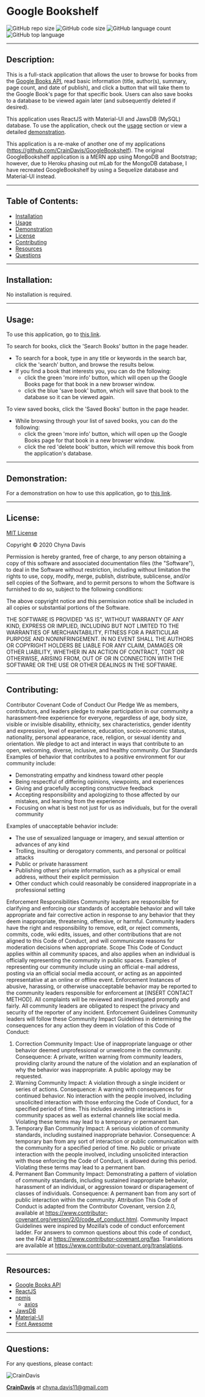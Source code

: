 # Google Bookshelf
  ![GitHub repo size](https://img.shields.io/github/repo-size/CrainDavis/GoogleBookshelf2?style=for-the-badge) ![GitHub code size](https://img.shields.io/github/languages/code-size/CrainDavis/GoogleBookshelf2?color=gold&style=for-the-badge) ![GitHub language count](https://img.shields.io/github/languages/count/CrainDavis/GoogleBookshelf2?color=green&style=for-the-badge) ![GitHub top language](https://img.shields.io/github/languages/top/CrainDavis/GoogleBookshelf2?color=red&style=for-the-badge)

---

## Description:
This is a full-stack application that allows the user to browse for books from the [Google Books API](https://developers.google.com/books), read basic information (title, author(s), summary, page count, and date of publish), and click a button that will take them to the Google Book's page for that specific book. Users can also save books to a database to be viewed again later (and subsequently deleted if desired). 

This application uses ReactJS with Material-UI and JawsDB (MySQL) database. To use the application, check out the [usage](#usage) section or view a detailed [demonstration](#demonstration).

This application is a re-make of another one of my applications (https://github.com/CrainDavis/GoogleBookshelf). The original GoogleBookshelf application is a MERN app using MongoDB and Bootstrap; however, due to Heroku phasing out mLab for the MongoDB database, I have recreated GoogleBookshelf by using a Sequelize database and Material-UI instead.

---

## Table of Contents:
* [Installation](#installation)
* [Usage](#usage)
* [Demonstration](#demonstration)
* [License](#license)
* [Contributing](#contributing)
* [Resources](#resources)
* [Questions](#questions)

---

## Installation:
No installation is required.

---

## Usage:
To use this application, go to [this link](https://cdavis-googlebookshelf2.herokuapp.com/).

To search for books, click the 'Search Books' button in the page header.
* To search for a book, type in any title or keywords in the search bar, click the 'search' button, and browse the results below.
* If you find a book that interests you, you can do the following:
    * click the green 'more info' button, which will open up the Google Books page for that book in a new browser window.
    * click the blue 'save book' button, which will save that book to the database so it can be viewed again.

To view saved books, click the 'Saved Books' button in the page header.
* While browsing through your list of saved books, you can do the following:
    * click the green 'more info' button, which will open up the Google Books page for that book in a new browser window.
    * click the red 'delete book' button, which will remove this book from the application's database.

---

## Demonstration:
For a demonstration on how to use this application, go to [this link](https://drive.google.com/file/d/1R3ncig81tyJYjyEXtHI3feJ7z977mgMk/view).

---

## License:
[MIT License](https://opensource.org/licenses/MIT)

Copyright © 2020 Chyna Davis

Permission is hereby granted, free of charge, to any person obtaining a copy
of this software and associated documentation files (the "Software"), to deal
in the Software without restriction, including without limitation the rights
to use, copy, modify, merge, publish, distribute, sublicense, and/or sell
copies of the Software, and to permit persons to whom the Software is
furnished to do so, subject to the following conditions:

The above copyright notice and this permission notice shall be included in all
copies or substantial portions of the Software.

THE SOFTWARE IS PROVIDED "AS IS", WITHOUT WARRANTY OF ANY KIND, EXPRESS OR
IMPLIED, INCLUDING BUT NOT LIMITED TO THE WARRANTIES OF MERCHANTABILITY,
FITNESS FOR A PARTICULAR PURPOSE AND NONINFRINGEMENT. IN NO EVENT SHALL THE
AUTHORS OR COPYRIGHT HOLDERS BE LIABLE FOR ANY CLAIM, DAMAGES OR OTHER
LIABILITY, WHETHER IN AN ACTION OF CONTRACT, TORT OR OTHERWISE, ARISING FROM,
OUT OF OR IN CONNECTION WITH THE SOFTWARE OR THE USE OR OTHER DEALINGS IN THE
SOFTWARE.

---

## Contributing:
Contributor Covenant Code of Conduct
Our Pledge
We as members, contributors, and leaders pledge to make participation in our
community a harassment-free experience for everyone, regardless of age, body
size, visible or invisible disability, ethnicity, sex characteristics, gender
identity and expression, level of experience, education, socio-economic status,
nationality, personal appearance, race, religion, or sexual identity
and orientation.
We pledge to act and interact in ways that contribute to an open, welcoming,
diverse, inclusive, and healthy community.
Our Standards
Examples of behavior that contributes to a positive environment for our
community include:

* Demonstrating empathy and kindness toward other people
* Being respectful of differing opinions, viewpoints, and experiences
* Giving and gracefully accepting constructive feedback
* Accepting responsibility and apologizing to those affected by our mistakes,
and learning from the experience
* Focusing on what is best not just for us as individuals, but for the
overall community

Examples of unacceptable behavior include:

* The use of sexualized language or imagery, and sexual attention or
advances of any kind
* Trolling, insulting or derogatory comments, and personal or political attacks
* Public or private harassment
* Publishing others’ private information, such as a physical or email
address, without their explicit permission
* Other conduct which could reasonably be considered inappropriate in a
professional setting

Enforcement Responsibilities
Community leaders are responsible for clarifying and enforcing our standards of
acceptable behavior and will take appropriate and fair corrective action in
response to any behavior that they deem inappropriate, threatening, offensive,
or harmful.
Community leaders have the right and responsibility to remove, edit, or reject
comments, commits, code, wiki edits, issues, and other contributions that are
not aligned to this Code of Conduct, and will communicate reasons for moderation
decisions when appropriate.
Scope
This Code of Conduct applies within all community spaces, and also applies when
an individual is officially representing the community in public spaces.
Examples of representing our community include using an official e-mail address,
posting via an official social media account, or acting as an appointed
representative at an online or offline event.
Enforcement
Instances of abusive, harassing, or otherwise unacceptable behavior may be
reported to the community leaders responsible for enforcement at
[INSERT CONTACT METHOD].
All complaints will be reviewed and investigated promptly and fairly.
All community leaders are obligated to respect the privacy and security of the
reporter of any incident.
Enforcement Guidelines
Community leaders will follow these Community Impact Guidelines in determining
the consequences for any action they deem in violation of this Code of Conduct:
1. Correction
Community Impact: Use of inappropriate language or other behavior deemed
unprofessional or unwelcome in the community.
Consequence: A private, written warning from community leaders, providing
clarity around the nature of the violation and an explanation of why the
behavior was inappropriate. A public apology may be requested.
2. Warning
Community Impact: A violation through a single incident or series
of actions.
Consequence: A warning with consequences for continued behavior. No
interaction with the people involved, including unsolicited interaction with
those enforcing the Code of Conduct, for a specified period of time. This
includes avoiding interactions in community spaces as well as external channels
like social media. Violating these terms may lead to a temporary or
permanent ban.
3. Temporary Ban
Community Impact: A serious violation of community standards, including
sustained inappropriate behavior.
Consequence: A temporary ban from any sort of interaction or public
communication with the community for a specified period of time. No public or
private interaction with the people involved, including unsolicited interaction
with those enforcing the Code of Conduct, is allowed during this period.
Violating these terms may lead to a permanent ban.
4. Permanent Ban
Community Impact: Demonstrating a pattern of violation of community
standards, including sustained inappropriate behavior,  harassment of an
individual, or aggression toward or disparagement of classes of individuals.
Consequence: A permanent ban from any sort of public interaction within
the community.
Attribution
This Code of Conduct is adapted from the Contributor Covenant,
version 2.0, available at
https://www.contributor-covenant.org/version/2/0/code_of_conduct.html.
Community Impact Guidelines were inspired by Mozilla’s code of conduct
enforcement ladder.
For answers to common questions about this code of conduct, see the FAQ at
https://www.contributor-covenant.org/faq. Translations are available at
https://www.contributor-covenant.org/translations.

---

## Resources:
* [Google Books API](https://developers.google.com/books)
* [ReactJS](https://reactjs.org/docs/getting-started.html)
* [npmjs](https://www.npmjs.com/)
  * [axios](https://www.npmjs.com/package/axios)
* [JawsDB](https://www.jawsdb.com/)
* [Material-UI](https://material-ui.com/)
* [Font Awesome](https://fontawesome.com/)

---

## Questions: 
For any questions, please contact:

![CrainDavis](https://avatars0.githubusercontent.com/u/59345254?v=4) 

__[CrainDavis](https://github.com/CrainDavis)__ at chyna.davis11@gmail.com
